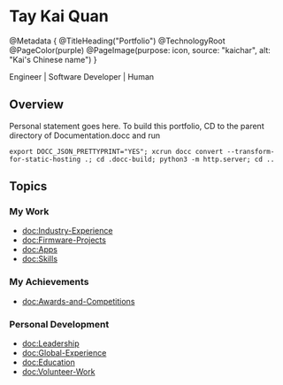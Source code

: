# Tay Kai Quan

@Metadata {
    @TitleHeading("Portfolio")
    @TechnologyRoot
    @PageColor(purple)
    @PageImage(purpose: icon, source: "kaichar", alt: "Kai's Chinese name")
}

Engineer | Software Developer | Human

## Overview

Personal statement goes here. To build this portfolio, CD to the parent directory of Documentation.docc and run
```shell
export DOCC_JSON_PRETTYPRINT="YES"; xcrun docc convert --transform-for-static-hosting .; cd .docc-build; python3 -m http.server; cd ..
```

## Topics

### My Work
- <doc:Industry-Experience>
- <doc:Firmware-Projects>
- <doc:Apps>
- <doc:Skills>

### My Achievements
- <doc:Awards-and-Competitions>

### Personal Development
- <doc:Leadership>
- <doc:Global-Experience>
- <doc:Education>
- <doc:Volunteer-Work>